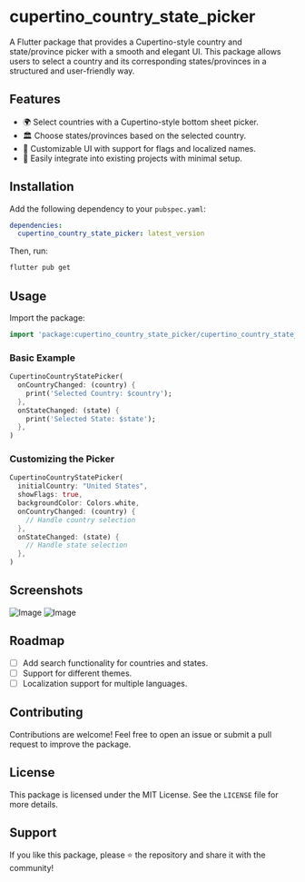 # cupertino_country_state_picker

A Flutter package that provides a Cupertino-style country and state/province picker with a smooth and elegant UI. This package allows users to select a country and its corresponding states/provinces in a structured and user-friendly way.

## Features
- 🌍 Select countries with a Cupertino-style bottom sheet picker.
- 🏛️ Choose states/provinces based on the selected country.
- 🎨 Customizable UI with support for flags and localized names.
- 🔄 Easily integrate into existing projects with minimal setup.

## Installation

Add the following dependency to your `pubspec.yaml`:

```yaml
dependencies:
  cupertino_country_state_picker: latest_version
```

Then, run:

```sh
flutter pub get
```

## Usage

Import the package:

```dart
import 'package:cupertino_country_state_picker/cupertino_country_state_picker.dart';
```

### Basic Example

```dart
CupertinoCountryStatePicker(
  onCountryChanged: (country) {
    print('Selected Country: $country');
  },
  onStateChanged: (state) {
    print('Selected State: $state');
  },
)
```

### Customizing the Picker

```dart
CupertinoCountryStatePicker(
  initialCountry: "United States",
  showFlags: true,
  backgroundColor: Colors.white,
  onCountryChanged: (country) {
    // Handle country selection
  },
  onStateChanged: (state) {
    // Handle state selection
  },
)
```

## Screenshots
![Image](https://github.com/user-attachments/assets/1c79a5b7-776b-4e99-b9e4-16cbb0365979)
![Image](https://github.com/user-attachments/assets/02213585-4256-4969-ac7d-34ee4a82d288)

## Roadmap
- [ ] Add search functionality for countries and states.
- [ ] Support for different themes.
- [ ] Localization support for multiple languages.

## Contributing
Contributions are welcome! Feel free to open an issue or submit a pull request to improve the package.

## License

This package is licensed under the MIT License. See the `LICENSE` file for more details.

## Support
If you like this package, please ⭐ the repository and share it with the community!

